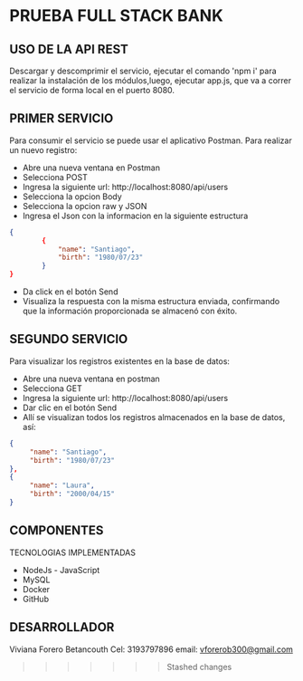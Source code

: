 # PRUEBA FULL STACK BANK

## USO DE LA API REST 
Descargar y descomprimir el servicio, ejecutar el comando 'npm i' para realizar la instalación de los módulos,luego, ejecutar app.js, que va a correr el servicio de forma local en el puerto 8080.

## PRIMER SERVICIO 
Para consumir el servicio se puede usar el aplicativo Postman. Para realizar un nuevo registro:

- Abre una nueva ventana en Postman
- Selecciona POST
- Ingresa la siguiente url: http://localhost:8080/api/users
- Selecciona la opcion Body
- Selecciona la opcion raw y JSON
- Ingresa el Json con la informacion en la siguiente estructura

```json
{  
        { 
            "name": "Santiago", 
            "birth": "1980/07/23" 
        }
}
```
- Da click en el botón Send
- Visualiza la respuesta con la misma estructura enviada, confirmando que la información proporcionada se almacenó con éxito.


## SEGUNDO SERVICIO 
Para visualizar los registros existentes en la base de datos:

- Abre una nueva ventana en postman
- Selecciona GET
- Ingresa la siguiente url: http://localhost:8080/api/users
- Dar clic en el botón Send
- Allí se visualizan todos los registros almacenados en la base de datos, así:

```json
{ 
     "name": "Santiago",
     "birth": "1980/07/23" 
},
{ 
     "name": "Laura",
     "birth": "2000/04/15" 
}

```

## COMPONENTES

TECNOLOGIAS IMPLEMENTADAS

- NodeJs - JavaScript
- MySQL
- Docker
- GitHub



## DESARROLLADOR 
Viviana Forero Betancouth
Cel: 3193797896
email: vforerob300@gmail.com
>>>>>>> Stashed changes
